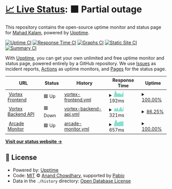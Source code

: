 # [📈 Live Status](https://status.skyfall.dev): <!--live status--> **🟧 Partial outage**

This repository contains the open-source uptime monitor and status page for [Mahad Kalam](https://status.skyfall.dev), powered by [Upptime](https://github.com/upptime/upptime).

[![Uptime CI](https://github.com/SkyfallWasTaken/upptime/workflows/Uptime%20CI/badge.svg)](https://github.com/SkyfallWasTaken/upptime/actions?query=workflow%3A%22Uptime+CI%22)
[![Response Time CI](https://github.com/SkyfallWasTaken/upptime/workflows/Response%20Time%20CI/badge.svg)](https://github.com/SkyfallWasTaken/upptime/actions?query=workflow%3A%22Response+Time+CI%22)
[![Graphs CI](https://github.com/SkyfallWasTaken/upptime/workflows/Graphs%20CI/badge.svg)](https://github.com/SkyfallWasTaken/upptime/actions?query=workflow%3A%22Graphs+CI%22)
[![Static Site CI](https://github.com/SkyfallWasTaken/upptime/workflows/Static%20Site%20CI/badge.svg)](https://github.com/SkyfallWasTaken/upptime/actions?query=workflow%3A%22Static+Site+CI%22)
[![Summary CI](https://github.com/SkyfallWasTaken/upptime/workflows/Summary%20CI/badge.svg)](https://github.com/SkyfallWasTaken/upptime/actions?query=workflow%3A%22Summary+CI%22)

With [Upptime](https://upptime.js.org), you can get your own unlimited and free uptime monitor and status page, powered entirely by a GitHub repository. We use [Issues](https://github.com/SkyfallWasTaken/upptime/issues) as incident reports, [Actions](https://github.com/SkyfallWasTaken/upptime/actions) as uptime monitors, and [Pages](https://status.skyfall.dev) for the status page.

<!--start: status pages-->
<!-- This summary is generated by Upptime (https://github.com/upptime/upptime) -->
<!-- Do not edit this manually, your changes will be overwritten -->
<!-- prettier-ignore -->
| URL | Status | History | Response Time | Uptime |
| --- | ------ | ------- | ------------- | ------ |
| <img alt="" src="https://icons.duckduckgo.com/ip3/vortex.skyfall.dev.ico" height="13"> [Vortex Frontend](https://vortex.skyfall.dev) | 🟩 Up | [vortex-frontend.yml](https://github.com/SkyfallWasTaken/upptime/commits/HEAD/history/vortex-frontend.yml) | <details><summary><img alt="Response time graph" src="./graphs/vortex-frontend/response-time-week.png" height="20"> 192ms</summary><br><a href="https://status.skyfall.dev/history/vortex-frontend"><img alt="Response time 192" src="https://img.shields.io/endpoint?url=https%3A%2F%2Fraw.githubusercontent.com%2FSkyfallWasTaken%2Fupptime%2FHEAD%2Fapi%2Fvortex-frontend%2Fresponse-time.json"></a><br><a href="https://status.skyfall.dev/history/vortex-frontend"><img alt="24-hour response time 275" src="https://img.shields.io/endpoint?url=https%3A%2F%2Fraw.githubusercontent.com%2FSkyfallWasTaken%2Fupptime%2FHEAD%2Fapi%2Fvortex-frontend%2Fresponse-time-day.json"></a><br><a href="https://status.skyfall.dev/history/vortex-frontend"><img alt="7-day response time 192" src="https://img.shields.io/endpoint?url=https%3A%2F%2Fraw.githubusercontent.com%2FSkyfallWasTaken%2Fupptime%2FHEAD%2Fapi%2Fvortex-frontend%2Fresponse-time-week.json"></a><br><a href="https://status.skyfall.dev/history/vortex-frontend"><img alt="30-day response time 192" src="https://img.shields.io/endpoint?url=https%3A%2F%2Fraw.githubusercontent.com%2FSkyfallWasTaken%2Fupptime%2FHEAD%2Fapi%2Fvortex-frontend%2Fresponse-time-month.json"></a><br><a href="https://status.skyfall.dev/history/vortex-frontend"><img alt="1-year response time 192" src="https://img.shields.io/endpoint?url=https%3A%2F%2Fraw.githubusercontent.com%2FSkyfallWasTaken%2Fupptime%2FHEAD%2Fapi%2Fvortex-frontend%2Fresponse-time-year.json"></a></details> | <details><summary><a href="https://status.skyfall.dev/history/vortex-frontend">100.00%</a></summary><a href="https://status.skyfall.dev/history/vortex-frontend"><img alt="All-time uptime 100.00%" src="https://img.shields.io/endpoint?url=https%3A%2F%2Fraw.githubusercontent.com%2FSkyfallWasTaken%2Fupptime%2FHEAD%2Fapi%2Fvortex-frontend%2Fuptime.json"></a><br><a href="https://status.skyfall.dev/history/vortex-frontend"><img alt="24-hour uptime 100.00%" src="https://img.shields.io/endpoint?url=https%3A%2F%2Fraw.githubusercontent.com%2FSkyfallWasTaken%2Fupptime%2FHEAD%2Fapi%2Fvortex-frontend%2Fuptime-day.json"></a><br><a href="https://status.skyfall.dev/history/vortex-frontend"><img alt="7-day uptime 100.00%" src="https://img.shields.io/endpoint?url=https%3A%2F%2Fraw.githubusercontent.com%2FSkyfallWasTaken%2Fupptime%2FHEAD%2Fapi%2Fvortex-frontend%2Fuptime-week.json"></a><br><a href="https://status.skyfall.dev/history/vortex-frontend"><img alt="30-day uptime 100.00%" src="https://img.shields.io/endpoint?url=https%3A%2F%2Fraw.githubusercontent.com%2FSkyfallWasTaken%2Fupptime%2FHEAD%2Fapi%2Fvortex-frontend%2Fuptime-month.json"></a><br><a href="https://status.skyfall.dev/history/vortex-frontend"><img alt="1-year uptime 100.00%" src="https://img.shields.io/endpoint?url=https%3A%2F%2Fraw.githubusercontent.com%2FSkyfallWasTaken%2Fupptime%2FHEAD%2Fapi%2Fvortex-frontend%2Fuptime-year.json"></a></details>
| <img alt="" src="https://icons.duckduckgo.com/ip3/api.vortex.skyfall.dev.ico" height="13"> [Vortex Backend API](https://api.vortex.skyfall.dev) | 🟥 Down | [vortex-backend-api.yml](https://github.com/SkyfallWasTaken/upptime/commits/HEAD/history/vortex-backend-api.yml) | <details><summary><img alt="Response time graph" src="./graphs/vortex-backend-api/response-time-week.png" height="20"> 321ms</summary><br><a href="https://status.skyfall.dev/history/vortex-backend-api"><img alt="Response time 321" src="https://img.shields.io/endpoint?url=https%3A%2F%2Fraw.githubusercontent.com%2FSkyfallWasTaken%2Fupptime%2FHEAD%2Fapi%2Fvortex-backend-api%2Fresponse-time.json"></a><br><a href="https://status.skyfall.dev/history/vortex-backend-api"><img alt="24-hour response time 446" src="https://img.shields.io/endpoint?url=https%3A%2F%2Fraw.githubusercontent.com%2FSkyfallWasTaken%2Fupptime%2FHEAD%2Fapi%2Fvortex-backend-api%2Fresponse-time-day.json"></a><br><a href="https://status.skyfall.dev/history/vortex-backend-api"><img alt="7-day response time 321" src="https://img.shields.io/endpoint?url=https%3A%2F%2Fraw.githubusercontent.com%2FSkyfallWasTaken%2Fupptime%2FHEAD%2Fapi%2Fvortex-backend-api%2Fresponse-time-week.json"></a><br><a href="https://status.skyfall.dev/history/vortex-backend-api"><img alt="30-day response time 321" src="https://img.shields.io/endpoint?url=https%3A%2F%2Fraw.githubusercontent.com%2FSkyfallWasTaken%2Fupptime%2FHEAD%2Fapi%2Fvortex-backend-api%2Fresponse-time-month.json"></a><br><a href="https://status.skyfall.dev/history/vortex-backend-api"><img alt="1-year response time 321" src="https://img.shields.io/endpoint?url=https%3A%2F%2Fraw.githubusercontent.com%2FSkyfallWasTaken%2Fupptime%2FHEAD%2Fapi%2Fvortex-backend-api%2Fresponse-time-year.json"></a></details> | <details><summary><a href="https://status.skyfall.dev/history/vortex-backend-api">86.25%</a></summary><a href="https://status.skyfall.dev/history/vortex-backend-api"><img alt="All-time uptime 86.25%" src="https://img.shields.io/endpoint?url=https%3A%2F%2Fraw.githubusercontent.com%2FSkyfallWasTaken%2Fupptime%2FHEAD%2Fapi%2Fvortex-backend-api%2Fuptime.json"></a><br><a href="https://status.skyfall.dev/history/vortex-backend-api"><img alt="24-hour uptime 99.99%" src="https://img.shields.io/endpoint?url=https%3A%2F%2Fraw.githubusercontent.com%2FSkyfallWasTaken%2Fupptime%2FHEAD%2Fapi%2Fvortex-backend-api%2Fuptime-day.json"></a><br><a href="https://status.skyfall.dev/history/vortex-backend-api"><img alt="7-day uptime 86.25%" src="https://img.shields.io/endpoint?url=https%3A%2F%2Fraw.githubusercontent.com%2FSkyfallWasTaken%2Fupptime%2FHEAD%2Fapi%2Fvortex-backend-api%2Fuptime-week.json"></a><br><a href="https://status.skyfall.dev/history/vortex-backend-api"><img alt="30-day uptime 86.25%" src="https://img.shields.io/endpoint?url=https%3A%2F%2Fraw.githubusercontent.com%2FSkyfallWasTaken%2Fupptime%2FHEAD%2Fapi%2Fvortex-backend-api%2Fuptime-month.json"></a><br><a href="https://status.skyfall.dev/history/vortex-backend-api"><img alt="1-year uptime 86.25%" src="https://img.shields.io/endpoint?url=https%3A%2F%2Fraw.githubusercontent.com%2FSkyfallWasTaken%2Fupptime%2FHEAD%2Fapi%2Fvortex-backend-api%2Fuptime-year.json"></a></details>
| <img alt="" src="https://icons.duckduckgo.com/ip3/arcade-monitor.skyfalldev.workers.dev.ico" height="13"> [Arcade Monitor](https://arcade-monitor.skyfalldev.workers.dev) | 🟩 Up | [arcade-monitor.yml](https://github.com/SkyfallWasTaken/upptime/commits/HEAD/history/arcade-monitor.yml) | <details><summary><img alt="Response time graph" src="./graphs/arcade-monitor/response-time-week.png" height="20"> 657ms</summary><br><a href="https://status.skyfall.dev/history/arcade-monitor"><img alt="Response time 657" src="https://img.shields.io/endpoint?url=https%3A%2F%2Fraw.githubusercontent.com%2FSkyfallWasTaken%2Fupptime%2FHEAD%2Fapi%2Farcade-monitor%2Fresponse-time.json"></a><br><a href="https://status.skyfall.dev/history/arcade-monitor"><img alt="24-hour response time 686" src="https://img.shields.io/endpoint?url=https%3A%2F%2Fraw.githubusercontent.com%2FSkyfallWasTaken%2Fupptime%2FHEAD%2Fapi%2Farcade-monitor%2Fresponse-time-day.json"></a><br><a href="https://status.skyfall.dev/history/arcade-monitor"><img alt="7-day response time 657" src="https://img.shields.io/endpoint?url=https%3A%2F%2Fraw.githubusercontent.com%2FSkyfallWasTaken%2Fupptime%2FHEAD%2Fapi%2Farcade-monitor%2Fresponse-time-week.json"></a><br><a href="https://status.skyfall.dev/history/arcade-monitor"><img alt="30-day response time 657" src="https://img.shields.io/endpoint?url=https%3A%2F%2Fraw.githubusercontent.com%2FSkyfallWasTaken%2Fupptime%2FHEAD%2Fapi%2Farcade-monitor%2Fresponse-time-month.json"></a><br><a href="https://status.skyfall.dev/history/arcade-monitor"><img alt="1-year response time 657" src="https://img.shields.io/endpoint?url=https%3A%2F%2Fraw.githubusercontent.com%2FSkyfallWasTaken%2Fupptime%2FHEAD%2Fapi%2Farcade-monitor%2Fresponse-time-year.json"></a></details> | <details><summary><a href="https://status.skyfall.dev/history/arcade-monitor">100.00%</a></summary><a href="https://status.skyfall.dev/history/arcade-monitor"><img alt="All-time uptime 100.00%" src="https://img.shields.io/endpoint?url=https%3A%2F%2Fraw.githubusercontent.com%2FSkyfallWasTaken%2Fupptime%2FHEAD%2Fapi%2Farcade-monitor%2Fuptime.json"></a><br><a href="https://status.skyfall.dev/history/arcade-monitor"><img alt="24-hour uptime 100.00%" src="https://img.shields.io/endpoint?url=https%3A%2F%2Fraw.githubusercontent.com%2FSkyfallWasTaken%2Fupptime%2FHEAD%2Fapi%2Farcade-monitor%2Fuptime-day.json"></a><br><a href="https://status.skyfall.dev/history/arcade-monitor"><img alt="7-day uptime 100.00%" src="https://img.shields.io/endpoint?url=https%3A%2F%2Fraw.githubusercontent.com%2FSkyfallWasTaken%2Fupptime%2FHEAD%2Fapi%2Farcade-monitor%2Fuptime-week.json"></a><br><a href="https://status.skyfall.dev/history/arcade-monitor"><img alt="30-day uptime 100.00%" src="https://img.shields.io/endpoint?url=https%3A%2F%2Fraw.githubusercontent.com%2FSkyfallWasTaken%2Fupptime%2FHEAD%2Fapi%2Farcade-monitor%2Fuptime-month.json"></a><br><a href="https://status.skyfall.dev/history/arcade-monitor"><img alt="1-year uptime 100.00%" src="https://img.shields.io/endpoint?url=https%3A%2F%2Fraw.githubusercontent.com%2FSkyfallWasTaken%2Fupptime%2FHEAD%2Fapi%2Farcade-monitor%2Fuptime-year.json"></a></details>

<!--end: status pages-->

[**Visit our status website →**](https://status.skyfall.dev)

## 📄 License

- Powered by: [Upptime](https://github.com/upptime/upptime)
- Code: [MIT](./LICENSE) © [Anand Chowdhary](https://anandchowdhary.com), supported by [Pabio](https://pabio.com)
- Data in the `./history` directory: [Open Database License](https://opendatacommons.org/licenses/odbl/1-0/)
